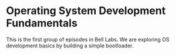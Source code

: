# Operating System Development Fundamentals
This is the first group of episodes in Bell Labs. We are exploring OS development basics by building a simple bootloader.
